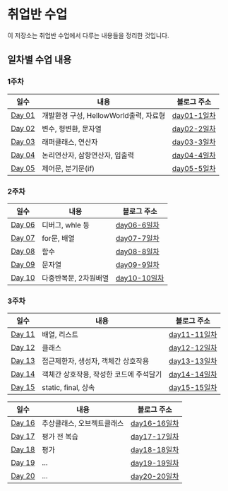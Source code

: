 # 취업반 수업

이 저장소는 취업반 수업에서 다루는 내용들을 정리한 것입니다.

## 일차별 수업 내용

### 1주차

| 일수 | 내용 | 블로그 주소 |
|---|---|---|
| [Day 01](https://github.com/Noah3521/itbnak/tree/main/1주차/day01) | 개발환경 구성, HellowWorld출력, 자료형 | [day01-1일차](https://velog.io/@noah3521/취업반-1일차) |
| [Day 02](https://github.com/Noah3521/itbnak/tree/main/1주차/day02) | 변수, 형변환, 문자열 | [day02-2일차](https://velog.io/@noah3521/취업반-2일차) |
| [Day 03](https://github.com/Noah3521/itbnak/tree/main/1주차/day03) | 래퍼클래스, 연산자| [day03-3일차](https://velog.io/@noah3521/취업반-3일차) |
| [Day 04](https://github.com/Noah3521/itbnak/tree/main/1주차/day04) | 논리연산자, 삼항연산자, 입출력| [day04-4일차](https://velog.io/@noah3521/취업반-4일차) |
| [Day 05](https://github.com/Noah3521/itbnak/tree/main/1주차/day05) | 제어문, 분기문(if) | [day05-5일차](https://velog.io/@noah3521/취업반-5일차) |

### 2주차

| 일수 | 내용 | 블로그 주소 |
|---|---|---|
| [Day 06](https://github.com/Noah3521/itbnak/tree/main/2주차/day06) | 디버그, whle 등 | [day06-6일차](https://velog.io/@noah3521/취업반-6일차) | 
| [Day 07](https://github.com/Noah3521/itbnak/tree/main/2주차/day07) | for문, 배열 | [day07-7일차](https://velog.io/@noah3521/취업반-7일차) | 
| [Day 08](https://github.com/Noah3521/itbnak/tree/main/2주차/day08) | 함수 | [day08-8일차](https://velog.io/@noah3521/취업반-8일차) | 
| [Day 09](https://github.com/Noah3521/itbnak/tree/main/2주차/day09) | 문자열 | [day09-9일차](https://velog.io/@noah3521/취업반-9일차) | 
| [Day 10](https://github.com/Noah3521/itbnak/tree/main/2주차/day10) | 다중반복문, 2차원배열 | [day10-10일차](https://velog.io/@noah3521/취업반-10일차) | 

### 3주차

| 일수 | 내용 | 블로그 주소 |
|---|---|---|
| [Day 11](https://github.com/Noah3521/itbnak/tree/main/3주차/day11) | 배열, 리스트 | [day11-11일차](https://velog.io/@noah3521/취업반-11일차) | 
| [Day 12](https://github.com/Noah3521/itbnak/tree/main/3주차/day12) | 클래스 | [day12-12일차](https://velog.io/@noah3521/취업반-12일차) | 
| [Day 13](https://github.com/Noah3521/itbnak/tree/main/3주차/day13) | 접근제한자, 생성자, 객체간 상호작용 | [day13-13일차](https://velog.io/@noah3521/취업반-13일차) | 
| [Day 14](https://github.com/Noah3521/itbnak/tree/main/3주차/day14) | 객체간 상호작용, 작성한 코드에 주석달기 | [day14-14일차](https://velog.io/@noah3521/취업반-14일차) | 
| [Day 15](https://github.com/Noah3521/itbnak/tree/main/3주차/day15) | static, final, 상속 | [day15-15일차](https://velog.io/@noah3521/취업반-15일차) | 

| 일수 | 내용 | 블로그 주소 |
|---|---|---|
| [Day 16](https://github.com/Noah3521/itbnak/tree/main/4주차/day16) | 추상클래스, 오브젝트클래스 | [day16-16일차](https://velog.io/@noah3521/취업반-16일차) | 
| [Day 17](https://github.com/Noah3521/itbnak/tree/main/4주차/day17) | 평가 전 복습 | [day17-17일차](https://velog.io/@noah3521/취업반-17일차) | 
| [Day 18](https://github.com/Noah3521/itbnak/tree/main/4주차/day18) | 평가 | [day18-18일차](https://velog.io/@noah3521/취업반-18일차) | 
| [Day 19](https://github.com/Noah3521/itbnak/tree/main/4주차/day19) | ... | [day19-19일차](https://velog.io/@noah3521/취업반-19일차) | 
| [Day 20](https://github.com/Noah3521/itbnak/tree/main/4주차/day20) | ... | [day20-20일차](https://velog.io/@noah3521/취업반-20일차) | 
